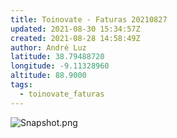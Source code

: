 ```yaml
---
title: Toinovate - Faturas 20210827
updated: 2021-08-30 15:34:57Z
created: 2021-08-28 14:58:49Z
author: André Luz
latitude: 38.79488720
longitude: -9.11328960
altitude: 88.9000
tags:
  - toinovate_faturas
---
```


![Snapshot.png](Snapshot-2.png)